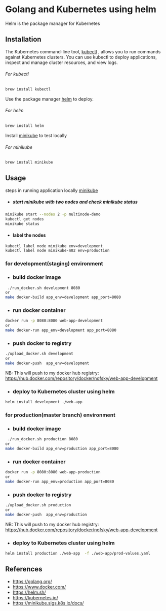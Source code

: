# Golang and Kubernetes using helm 

Helm is the package manager for Kubernetes 

## Installation 


The Kubernetes command-line tool, [kubectl](https://kubernetes.io/docs/tasks/tools/install-kubectl/) , allows you to run commands against Kubernetes clusters. You can use kubectl to deploy applications, inspect and manage cluster resources, and view logs.
######  For kubectl
```bash
brew install kubectl
```

Use the package manager [helm](https://helm.sh/docs/intro/install/) to deploy. 
######  For helm
```bash
brew install helm
```

Install [minikube](https://minikube.sigs.k8s.io/docs/start/) to test locally
######  For minikube
```bash
brew install minikube
```



## Usage

steps in running application locally [minikube](https://minikube.sigs.k8s.io/docs/)
- ##### start minikube with two nodes and check minikube status  
```bash
minikube start --nodes 2 -p multinode-demo
kubectl get nodes
minikube status
```
- #### label the nodes
```bash
kubectl label node minikube env=development
kubectl label node minikube-m02 env=production
```

### for development(staging) environment

- ### build docker image
```bash
 ./run_docker.sh development 8080  
or  
make docker-build app_env=development app_port=8080
```

- ### run docker container
```bash
docker run -p 8080:8080 web-app-development  
or
make docker-run app_env=development app_port=8080
```
- ### push docker to registry
```bash 
./upload_docker.sh development 
or
make docker-push  app_env=development
```
NB:
This will push to my docker hub registry:
https://hub.docker.com/repository/docker/nofsky/web-app-development

- ###  deploy to Kubernetes cluster using helm
```bash
helm install development ./web-app 
```



### for production(master branch) environment

- ### build docker image
```bash
 ./run_docker.sh production 8080  
or  
make docker-build app_env=production app_port=8080
```

- ### run docker container
```bash
docker run -p 8080:8080 web-app-production  
or
make docker-run app_env=production app_port=8080
```
- ### push docker to registry
```bash 
./upload_docker.sh production 
or
make docker-push  app_env=production
```
NB:
This will push to my docker hub registry:
https://hub.docker.com/repository/docker/nofsky/web-app-development

- ###  deploy to Kubernetes cluster using helm
```bash
helm install production ./web-app  -f ./web-app/prod-values.yaml 
```


## References
- https://golang.org/
- https://www.docker.com/
- https://helm.sh/
- https://kubernetes.io/
- https://minikube.sigs.k8s.io/docs/
